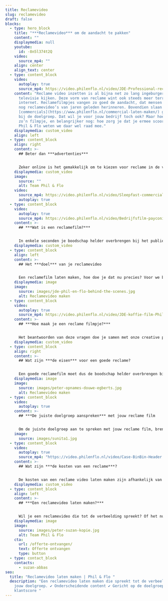 ```yaml
---
title: Reclamevideo
slug: reclamevideo
draft: false
blocks:
  - type: hero_block
    title: "***Reclamevideo*** om de aandacht te pakken"
    content: ""
    displaymedia: null
    youtube:
      id: -8n5l374t2Q
    video:
      source_mp4: ""
    align: center
    align_text: center
  - type: content_block
    video:
      autoplay: true
      source_mp4: https://video.philenflo.nl/video/JDE-Professional-reclamefilm1.mp4
    content: "Reclame video inzetten is al bijna net zo lang ingeburgerd als dat we
      televisie kijken. Deze vorm van reclame wint ook steeds meer terrein op
      internet. Reclamefilmpjes vangen zo goed de aandacht, dat mensen zich nu
      nog reclamevideo’s van jaren geleden herinneren. Bovendien slaan leuke
      [commercials](https://www.philenflo.nl/commercial-laten-maken/) goed aan
      bij de doelgroep. Dat wil je voor jouw bedrijf toch ook? Maar hoe maak je
      zo’n filmpje, en belangrijker nog: hoe zorg je dat je ermee scoort? Bij
      Phil & Flo weten we daar wel raad mee."
    displaymedia: custom_video
    align: left
  - type: content_block
    align: right
    content: >-
      ## Beter dan ***advertenties***


      Zeker online is het gemakkelijk om te kiezen voor reclame in de vorm van tekst en illustraties: het digitale equivalent van een advertentie in krant of tijdschrift. Maar deze advertenties worden veel genegeerd door websitebezoekers, of door adblockers compleet onzichtbaar gemaakt. Als je echt wilt opvallen, is een reclamevideo veel effectiever. Bovendien vinden veel mensen een kort filmpje ook leuker.
    displaymedia: custom_video
    image:
      source: ""
      alt: Team Phil & Flo
    video:
      source_mp4: https://video.philenflo.nl/video/Sleepfast-commercial.mp4
      autoplay: true
  - type: content_block
    video:
      autoplay: true
      source_mp4: https://video.philenflo.nl/video/Bedrijfsfilm-payconiq1.mp4
    content: >-
      ## ***Wat is een reclamefilm?***


      In enkele seconden je boodschap helder overbrengen bij het publiek. Dat is wat een reclamefilm moet doen. Het moet ertoe leiden dat de kijker wordt overgehaald. Of het nu gaat om business to consumer of business to business reclame. Gebruik een mix van beelden en woorden die een indruk achterlaten bij de kijker. Kies bijvoorbeeld een unieke slogan die makkelijk te onthouden is en zorg dat het verhaal aan emoties te koppelen is. Een beslissing wordt namelijk niet rationeel gemaakt, maar emotioneel.
    displaymedia: custom_video
  - type: content_block
    align: left
    content: >-
      ## Het ***doel*** van je reclamevideo


      Een reclamefilm laten maken, hoe doe je dat nu precies? Voor we beginnen met filmen, is het belangrijk om duidelijk te hebben wat het doel is en wat hiervoor nodig is. Wil je de verkoopcijfers verhogen, meer naamsbekendheid creëren of de loyaliteit verhogen? Om je video reclame zo effectief mogelijk in te zetten, helpen we je met het beantwoorden van deze vragen.
    displaymedia: image
    image:
      source: images/jde-phil-en-flo-behind-the-scenes.jpg
      alt: Reclamevideo maken
  - type: content_block
    video:
      autoplay: true
      source_mp4: https://video.philenflo.nl/video/JDE-koffie-film-Phil-en-Flo-website-source.mp4
    content: >-
      ## ***Hoe maak je een reclame filmpje?***


      Het beantwoorden van deze vragen doe je samen met onze creative producers in een creatieve sessie. We luisteren graag naar jouw eigen ideeën en input, maar dat hoeft niet: onze creatieve professionals zijn toppers in het uitdenken van een [script](https://www.philenflo.nl/kennisbank/hoe-maak-je-een-videoscript/) en het ontwikkelen van de reclame video. Een reclame laten maken kán moeilijk zijn, maar niet als je bij Phil & Flo aanklopt!
    displaymedia: custom_video
  - type: content_block
    align: right
    content: >-
      ## Wat zijn ***de eisen*** voor een goede reclame?


      Een goede reclamefilm moet dus de boodschap helder overbrengen bij het publiek en deze overhalen tot actie over te gaan. Dit doe je door een goed concept én script uit te denken. In het script staat geschreven welke tekst in beeld komt en gesproken wordt. Hiervoor moet je goed weten hoe je het publiek aanspreekt. Breng dus van tevoren goed je doelgroep in kaart.
    displaymedia: image
    image:
      source: images/peter-opnames-douwe-egberts.jpg
      alt: Reclamevideo maken
  - type: content_block
    video:
      autoplay: true
    content: >-
      ## ***De juiste doelgroep aanspreken*** met jouw reclame film


      Om de juiste doelgroep aan te spreken met jouw reclame film, breng je deze eerst in kaart. Bedenk wie je doelgroep is en wat het beste werkt om ze aan te spreken. Bepaal de toon waarop je ze aanspreekt en welk woordgebruik passend is. Welke stijl past daar goed bij? En welke kanalen kies je om je reclame op te tonen?
    image:
      source: images/sunita1.jpg
  - type: content_block
    video:
      autoplay: true
      source_mp4: "https://video.philenflo.nl/video/Case-BinBin-Header.mp4 "
    content: >-
      ## Wat zijn ***de kosten van een reclame***?


      De kosten van een reclame video laten maken zijn afhankelijk van de invulling. Welk apparatuur hebben we nodig? Hoe lang wordt de video? Waar wordt de video ingezet? We kunnen voor elk doel een offerte op maat maken. Wil je weten hoeveel jouw video gaat kosten? Vraag vrijblijvend een offerte aan of bel ons eens.
    displaymedia: custom_video
  - type: content_block
    align: left
    content: >-
      ## ***Een reclamevideo laten maken?***


      Wil je een reclamevideo die tot de verbeelding spreekt? Of het nu gaat om een animatie reclame of reclamevideo, wij hebben vakkundige [animators](https://www.philenflo.nl/oplossingen/animatie-laten-maken/) in dienst én ervaren [filmmakers](https://www.philenflo.nl/oplossingen/video-laten-maken/), zodat je een passende vorm bij ons kunt kiezen. Met Phil & Flo wordt je reclamevideo een doorslaand succes. Neem contact met ons op, dan nemen we direct alle plannen door. Uiteraard kun je ook vragen om een online prijsindicatie!
    displaymedia: image
    image:
      source: images/peter-suzan-kopie.jpg
      alt: Team Phil & Flo
    cta:
      url: /offerte-ontvangen/
      text: Offerte ontvangen
      type: button
  - type: contact_block
    contacts:
      - suzan-abbas
seo:
  title: "Reclamevideo laten maken | Phil & Flo "
  description: "Een reclamevideo laten maken die spreekt tot de verbeelding van
    jouw doelgroep. ✔ Onderscheidende content ✔ Gericht op de doelgroep  ✔ 8,9
    klantscore "
---
```

